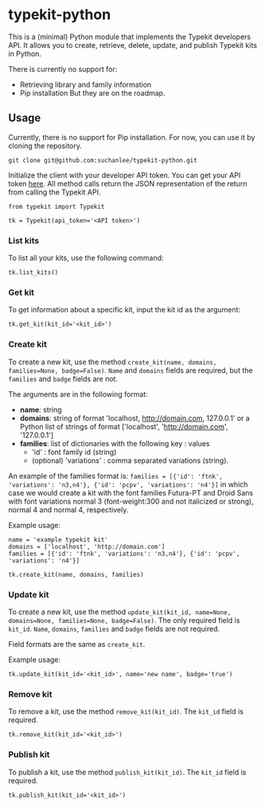 typekit-python
==============

This is a (minimal) Python module that implements the Typekit developers API. It allows you to create, retrieve, delete, update, and publish Typekit kits in Python. 

There is currently no support for:
- Retrieving library and family information
- Pip installation
But they are on the roadmap.

## Usage

Currently, there is no support for Pip installation. For now, you can use it by cloning the repository.

```
git clone git@github.com:suchanlee/typekit-python.git
```

Initialize the client with your developer API token. You can get your API token [here](https://typekit.com/account/tokens). All method calls return the JSON representation of the return from calling the Typekit API.

```
from typekit import Typekit

tk = Typekit(api_token='<API token>')
```
### List kits

To list all your kits, use the following command:

```
tk.list_kits()
```

### Get kit

To get information about a specific kit, input the kit id as the argument:

```
tk.get_kit(kit_id='<kit_id>')
```

### Create kit

To create a new kit, use the method `create_kit(name, domains, families=None, badge=False)`. `Name` and `domains` fields are required, but the `families` and `badge` fields are not.

The arguments are in the following format:
- **name**: string
- **domains**: string of format 'localhost, http://domain.com, 127.0.0.1' or a Python list of strings of format ['localhost', 'http://domain.com', '127.0.0.1']
- **families**: list of dictionaries with the following key : values
  - 'id' : font family id (string)
  - (optional) 'variations' : comma separated variations (string).

An example of the families format is: `families = [{'id': 'ftnk', 'variations': 'n3,n4'}, {'id': 'pcpv', 'variations': 'n4'}]` in which case we would create a kit with the font families Futura-PT and Droid Sans with font variations normal 3 (font-weight:300 and not italicized or strong), normal 4 and normal 4, respectively.

Example usage:

```
name = 'example typekit kit'
domains = ['localhost', 'http://domain.com']
families = [{'id': 'ftnk', 'variations': 'n3,n4'}, {'id': 'pcpv', 'variations': 'n4'}]

tk.create_kit(name, domains, families)
```

### Update kit

To create a new kit, use the method `update_kit(kit_id, name=None, domains=None, families=None, badge=False)`. The only required field is `kit_id`. `Name`, `domains`, `families` and `badge` fields are not required.

Field formats are the same as `create_kit`.

Example usage:

```
tk.update_kit(kit_id='<kit_id>', name='new name', badge='true')
```

### Remove kit

To remove a kit, use the method `remove_kit(kit_id)`. The `kit_id` field is required.

```
tk.remove_kit(kit_id='<kit_id>')
```

### Publish kit

To publish a kit, use the method `publish_kit(kit_id)`. The `kit_id` field is required.
```
tk.publish_kit(kit_id='<kit_id>')
```
